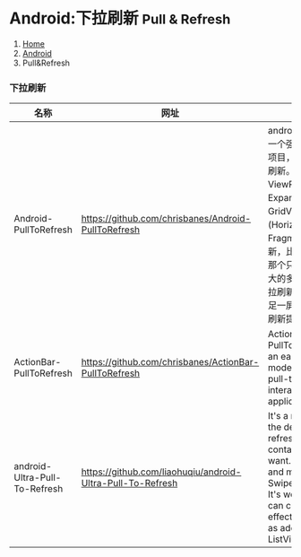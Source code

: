 # <span class="fa fa-android" aria-hidden="true"></span> Android:下拉刷新 <small>Pull & Refresh</small>

<ol class="breadcrumb"><li><a href="/">Home</a></li><li><a href="/client/android/overview.md">Android</a></li><li class="active">Pull&amp;Refresh</li></ol>

### 下拉刷新
|名称|网址|说明|
|------|------|------|
|Android-PullToRefresh|https://github.com/chrisbanes/Android-PullToRefresh|android-pulltorefresh 是一个强大的拉动刷新开源项目，支持各种控件下拉刷新。ListView、ViewPager、WevView、ExpandableListView、GridView、(Horizontal)ScrollView、Fragment上下左右拉动刷新，比下面johannilsson那个只支持ListView的强大的多。并且他实现的下拉刷新ListView在item不足一屏情况下也不会显示刷新提示，体验更好|
|ActionBar-PullToRefresh|https://github.com/chrisbanes/ActionBar-PullToRefresh|ActionBar-PullToRefresh provides an easy way to add a modern version of the pull-to-refresh interaction to your application|
|android-Ultra-Pull-To-Refresh|https://github.com/liaohuqiu/android-Ultra-Pull-To-Refresh|It's a replacement for the deprecated pull to refresh solution. It can contain any view you want. It's easy to use and more powerful than SwipeRefreshLayout. It's well designed, you can customize the UI effect you want as easy as adding a headview to ListView|

